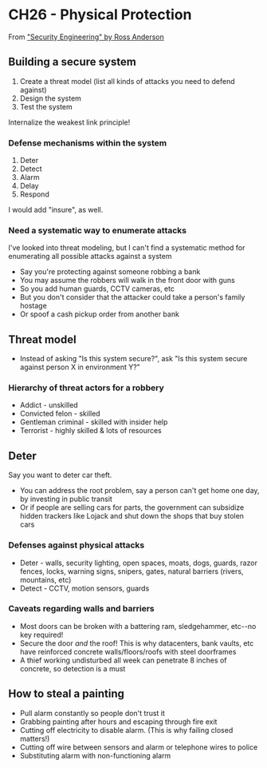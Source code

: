 # CH26 - Physical Protection

From ["Security Engineering" by Ross Anderson](http://www.cl.cam.ac.uk/~rja14/book.html)

## Building a secure system

1. Create a threat model (list all kinds of attacks you need to defend against)
2. Design the system
3. Test the system

Internalize the weakest link principle!

### Defense mechanisms within the system

1. Deter
2. Detect
3. Alarm
4. Delay
5. Respond

I would add "insure", as well.

### Need a systematic way to enumerate attacks

I've looked into threat modeling, but I can't find a systematic method for enumerating all possible
attacks against a system

- Say you're protecting against someone robbing a bank
- You may assume the robbers will walk in the front door with guns
- So you add human guards, CCTV cameras, etc
- But you don't consider that the attacker could take a person's family hostage
- Or spoof a cash pickup order from another bank

## Threat model

- Instead of asking "Is this system secure?", ask "Is this system secure against person X in environment Y?"

### Hierarchy of threat actors for a robbery

- Addict - unskilled
- Convicted felon - skilled
- Gentleman criminal - skilled with insider help
- Terrorist - highly skilled & lots of resources

## Deter

Say you want to deter car theft.

- You can address the root problem, say a person can't get home one day, by investing in public transit
- Or if people are selling cars for parts, the government can subsidize hidden trackers
  like Lojack and shut down the shops that buy stolen cars

### Defenses against physical attacks

- Deter - walls, security lighting, open spaces, moats, dogs, guards, razor fences, locks, warning signs, snipers, gates, natural barriers (rivers, mountains, etc)
- Detect - CCTV, motion sensors, guards

### Caveats regarding walls and barriers

- Most doors can be broken with a battering ram, sledgehammer, etc--no key required!
- Secure the door _and_ the roof! This is why datacenters, bank vaults, etc have reinforced concrete walls/floors/roofs with steel doorframes
- A thief working undisturbed all week can penetrate 8 inches of concrete, so detection is a must

## How to steal a painting

- Pull alarm constantly so people don't trust it
- Grabbing painting after hours and escaping through fire exit
- Cutting off electricity to disable alarm. (This is why failing closed matters!)
- Cutting off wire between sensors and alarm or telephone wires to police
- Substituting alarm with non-functioning alarm

